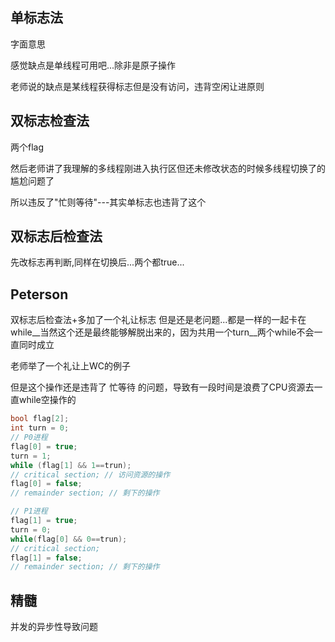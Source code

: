 ## 单标志法
字面意思

感觉缺点是单线程可用吧...除非是原子操作

老师说的缺点是某线程获得标志但是没有访问，违背空闲让进原则

## 双标志检查法
两个flag

然后老师讲了我理解的多线程刚进入执行区但还未修改状态的时候多线程切换了的尴尬问题了

所以违反了"忙则等待"---其实单标志也违背了这个

## 双标志后检查法
先改标志再判断,同样在切换后...两个都true...

## Peterson
双标志后检查法+多加了一个礼让标志
但是还是老问题...都是一样的一起卡在while__当然这个还是最终能够解脱出来的，因为共用一个turn__两个while不会一直同时成立

老师举了一个礼让上WC的例子

但是这个操作还是违背了 忙等待 的问题，导致有一段时间是浪费了CPU资源去一直while空操作的
```cpp
bool flag[2];
int turn = 0;
// P0进程
flag[0] = true;
turn = 1;
while (flag[1] && 1==trun);
// critical section; // 访问资源的操作
flag[0] = false;
// remainder section; // 剩下的操作

// P1进程
flag[1] = true;
turn = 0;
while(flag[0] && 0==trun);
// critical section;
flag[1] = false;
// remainder section; // 剩下的操作
```

## 精髓
并发的异步性导致问题